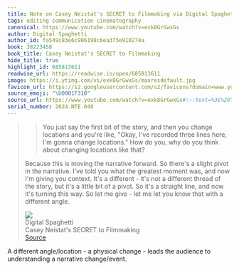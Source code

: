```yaml
---
title: Note on Casey Neistat's SECRET to Filmmaking via Digital Spaghetti
tags: editing communication cinematography
canonical: https://www.youtube.com/watch?v=exk8GrGwxGs
author: Digital Spaghetti
author_id: fa549c83e6c906198c6ea375e910274a
book: 38223458
book_title: Casey Neistat's SECRET to Filmmaking
hide_title: true
highlight_id: 685813611
readwise_url: https://readwise.io/open/685813611
image: https://i.ytimg.com/vi/exk8GrGwxGs/maxresdefault.jpg
favicon_url: https://s2.googleusercontent.com/s2/favicons?domain=www.youtube.com
source_emoji: "\U0001F310"
source_url: https://www.youtube.com/watch?v=exk8GrGwxGs#:~:text=%3E%20You%20just,a%20different%20angle.
serial_number: 2024.NTE.048
---
```

> > You just say the first bit of the story, and then you change locations and you're like, "Okay, I've recorded three lines here, I'm gonna change locations."
> > How do you, why do you think about changing locations like that?
> 
> Because this is moving the narrative forward. So there's a slight pivot in the narrative. I've told you what the greatest moment was, and now I'm giving you context. It's a different - it's not a different thread of the story, but it's a little bit of a pivot. So it's a straight line, and now it's turning this way. So let me give - let me let you know that with a different angle.
> <div class="quoteback-footer"><div class="quoteback-avatar"><img class="mini-favicon" src="https://s2.googleusercontent.com/s2/favicons?domain=www.youtube.com"></div><div class="quoteback-metadata"><div class="metadata-inner"><span style="display:none">FROM:</span><div aria-label="Digital Spaghetti" class="quoteback-author"> Digital Spaghetti</div><div aria-label="Casey Neistat's SECRET to Filmmaking" class="quoteback-title"> Casey Neistat's SECRET to Filmmaking</div></div></div><div class="quoteback-backlink"><a target="_blank" aria-label="go to the full text of this quotation" rel="noopener" href="https://www.youtube.com/watch?v=exk8GrGwxGs#:~:text=%3E%20You%20just,a%20different%20angle." class="quoteback-arrow"> Source</a></div></div>

A different angle/location - a physical change - leads the audience to understanding a narrative change/event.